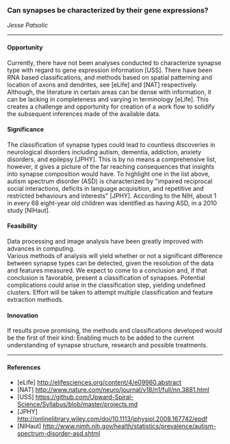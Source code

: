 ### Can synapses be characterized by their gene expressions?
*Jesse Patsolic*

----------

#### Opportunity

Currently, there have not been analyses 
conducted to characterize synapse type with regard to gene expression
information [USS].  There have been RNA based classifications, 
and methods based on spatial patterning and location of axons and
dendrites, see [eLife] and [NAT] respectively. 
Although, the literature in certain areas can be dense with information,
it can be lacking in completeness and varying in terminology [eLife]. This
creates a challenge and opportunity for creation of a work flow to 
solidify the subsequent inferences made of the available data.  

#### Significance

The classification of synapse types could lead to countless discoveries
in neurological disorders including autism, dementia, addiction,
anxiety disorders, and epilepsy [JPHY].  This is by no means a comprehensive
list, however, it gives a picture of the far reaching consequences 
that insights into synapse composition would have.   To highlight one 
in the list above, autism spectrum disorder (ASD) is characterized 
by "impaired reciprocal social interactions, 
deficits in language acquisition, and repetitive and restricted 
behaviours and interests" [JPHY].  According to the NIH, about 1 in 
every 68 eight-year old children was identified as having ASD, in 
a 2010 study [NIHaut].

#### Feasibility
Data processing and image analysis have been greatly improved with
advances in computing.  
Various methods of analysis will yield whether or not a significant
difference between synapse types can be detected, given the
resolution of the data and features measured.  We expect to come to
a conclusion and, if that conclusion is favorable, present a
classification of synapses.  Potential complications could arise in the
classification step, yielding undefined clusters.  Effort will be taken
to attempt multiple classification and feature extraction methods. 

#### Innovation

If results prove promising, the methods and classifications developed
would be the first of their kind:  Enabling much to be added to the
current understanding of synapse structure, research and possible
treatments. 

----------

#### References
  - [eLife] http://elifesciences.org/content/4/e09960.abstract
  - [NAT] http://www.nature.com/neuro/journal/v18/n1/full/nn.3881.html
  - [USS] https://github.com/Upward-Spiral-Science/Syllabus/blob/master/projects.md 
  - [JPHY] http://onlinelibrary.wiley.com/doi/10.1113/jphysiol.2008.167742/epdf
  - [NIHaut] http://www.nimh.nih.gov/health/statistics/prevalence/autism-spectrum-disorder-asd.shtml

